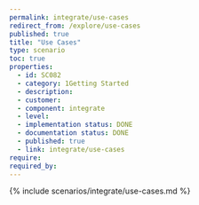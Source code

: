 ```yaml
---
permalink: integrate/use-cases
redirect_from: /explore/use-cases
published: true
title: "Use Cases"
type: scenario
toc: true
properties:
  - id: SC082
  - category: 1Getting Started
  - description:
  - customer:
  - component: integrate
  - level:
  - implementation status: DONE
  - documentation status: DONE
  - published: true
  - link: integrate/use-cases
require:
required_by:
---
```


{% include scenarios/integrate/use-cases.md %}
